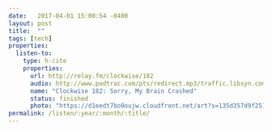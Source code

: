 ```yaml
---
date:   2017-04-01 15:00:54 -0400
layout: post
title:  ""
tags: [tech]
properties:
  listen-to:
    type: h-cite
    properties:
      url: http://relay.fm/clockwise/182
      audio: http://www.podtrac.com/pts/redirect.mp3/traffic.libsyn.com/clockwiserelay/clockwise182.mp3
      name: "Clockwise 182: Sorry, My Brain Crashed"
      status: finished
      photo: "https://d1eedt7bo0oujw.cloudfront.net/art?s=135d357d9f251ee2941be60b887a546415dc21dda73e82bfac677a0fe133bc17&w=840&u=http%3A%2F%2Frelayfm.s3.amazonaws.com%2Fuploads%2Fbroadcast%2Fimage%2F12%2Fclockwise_artwork.png"
permalink: /listen/:year/:month/:title/
---
```

